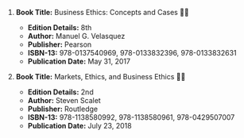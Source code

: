 1. **Book Title:** Business Ethics: Concepts and Cases 📒🔐
   - **Edition Details:** 8th
   - **Author:** Manuel G. Velasquez
   - **Publisher:** Pearson
   - **ISBN-13:** 978-0137540969, 978-0133832396, 978-0133832631
   - **Publication Date:** May 31, 2017

2. **Book Title:** Markets, Ethics, and Business Ethics 📒🔐
   - **Edition Details:** 2nd
   - **Author:** Steven Scalet
   - **Publisher:** Routledge
   - **ISBN-13:** 978-1138580992, 978-1138580961, 978-0429507007
   - **Publication Date:** July 23, 2018

